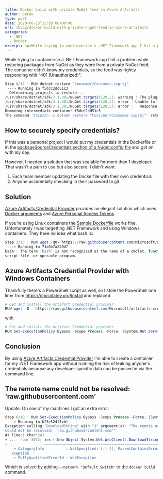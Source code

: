 ```yaml
---
title: Docker build with private NuGet feed in Azure Artifacts
author: DuFeu
type: post
date: 2020-06-23T12:00:00+00:00
url: /blog/docker-build-with-private-nuget-feed-in-azure-artifacts
categories:
  - .NET
  - Docker
excerpt: <p>While trying to containerise a .NET Framework app I hit a problem while trying to restore packages from NuGet that were from a private NuGet feed. The container didn't know my credentials, so the feed was rightly responding with "401 (Unauthorized)".</p><p>Here's how I used <a href="https://github.com/Microsoft/artifacts-credprovider">Azure Artifacts Credential Provider</a> with Windows Containers to solve it.</p>
---
```


While trying to containerise a .NET Framework app I hit a problem while restoring packages from NuGet as they were from a private NuGet feed. The container didn't know my credentials, so the feed was rightly responding with "401 (Unauthorized)".

```powershell
Step 8/17 : RUN dotnet restore "Consumer/Consumer.csproj"
 ---> Running in f5dcc2dd51c3
  Determining projects to restore...
/usr/share/dotnet/sdk/3.1.301/NuGet.targets(128,5): warning : The plugin credential provider could not acquire credentials. Authentication may require manual action. Consider re-running the command with --interactive for `dotnet`, /p:NuGetInteractive="true" for MSBuild or removing the -NonInteractive switch for `NuGet` [/src/Consumer/Consumer.csproj]
/usr/share/dotnet/sdk/3.1.301/NuGet.targets(128,5): error : Unable to load the service index for source https://pkgs.dev.azure.com/anon/GeneralPlayground/_packaging/docker/nuget/v3/index.json. [/src/Consumer/Consumer.csproj]
/usr/share/dotnet/sdk/3.1.301/NuGet.targets(128,5): error :   Response status code does not indicate success: 401 (Unauthorized). [/src/Consumer/Consumer.csproj]
Removing intermediate container f5dcc2dd51c3
The command '/bin/sh -c dotnet restore "Consumer/Consumer.csproj"' returned a non-zero code: 1
```

## How to securely specify credentials?

If this was a personal project I would put my credentials in the Dockerfile or in the [packageSourceCredentials section of a Nuget.config file](https://github.com/NuGet/docs.microsoft.com-nuget/blob/master/docs/reference/nuget-config-file.md#packagesourcecredentials) and got on with my day.

However, I needed a solution that was scalable for more than 1 developer. That wasn't a pain to use but also secure. I didn't want:

1. Each team member updating the Dockerfile with their own credentials
2. Anyone accidentally checking in their password to git

## Solution

[Azure Artifacts Credential Provider](https://github.com/Microsoft/artifacts-credprovider) provides an elegant solution which uses [Docker arguments](https://docs.docker.com/engine/reference/builder/#arg) and [Azure Personal Access Tokens](https://docs.docker.com/engine/reference/builder/#arg).

If you're using Linux containers the [Sample Dockerfile](https://github.com/microsoft/artifacts-credprovider#docker-containers) works fine. Unfortunately I was targetting .NET Framework and using Windows containers. They have no idea what bash is:

```powershell
Step 3/15 : RUN wget -qO- https://raw.githubusercontent.com/Microsoft/artifacts-credprovider/master/helpers/installcredprovider.sh | bash
 ---> Running in 71a0b7a249d7
bash : The term 'bash' is not recognized as the name of a cmdlet, function,
script file, or operable program.
```

## Azure Artifacts Credential Provider with Windows Containers

Thankfully there's a PowerShell script as well, so I stole the PowerShell one liner from <https://chocolatey.org/install> and replaced:

```powershell
# Get and install the Artifact Credential provider
RUN wget -O - https://raw.githubusercontent.com/Microsoft/artifacts-credprovider/master/helpers/installcredprovider.sh  | bash
```

with

```powershell
# Get and install the Artifact Credential provider
RUN Set-ExecutionPolicy Bypass -Scope Process -Force; [System.Net.ServicePointManager]::SecurityProtocol = [System.Net.ServicePointManager]::SecurityProtocol -bor 3072; iex ((New-Object System.Net.WebClient).DownloadString('https://raw.githubusercontent.com/microsoft/artifacts-credprovider/master/helpers/installcredprovider.ps1'))
```

## Conclusion

By using [Azure Artifacts Credential Provider](https://github.com/Microsoft/artifacts-credprovider) I'm able to create a container for my .NET Framework app without running the risk of leaking anyone's credentials because any developer specific data can be passed in via the command line.

## The remote name could not be resolved: 'raw.githubusercontent.com'

Update: On one of my machines I got an extra error:

```powershell
Step 6/18 : RUN Set-ExecutionPolicy Bypass -Scope Process -Force; [System.Net.ServicePointManager]::SecurityProtocol = [System.Net.ServicePointManager]::SecurityProtocol -bor 3072; iex ((New-Object System.Net.WebClient).DownloadString('https://raw.githubusercontent.com/microsoft/artifacts-credprovider/master/helpers/installcredprovider.ps1'))
 ---> Running in b23e524f5cbf
Exception calling "DownloadString" with "1" argument(s): "The remote name
could not be resolved: 'raw.githubusercontent.com'"
At line:1 char:241
+ ...  -bor 3072; iex ((New-Object System.Net.WebClient).DownloadString('ht ...
+                 ~~~~~~~~~~~~~~~~~~~~~~~~~~~~~~~~~~~~~~~~~~~~~~~~~~~~~~~~~
    + CategoryInfo          : NotSpecified: (:) [], ParentContainsErrorRecordE
   xception
    + FullyQualifiedErrorId : WebException
```

Which is solved by adding `--network "Default Switch"` to the `docker build` command.
